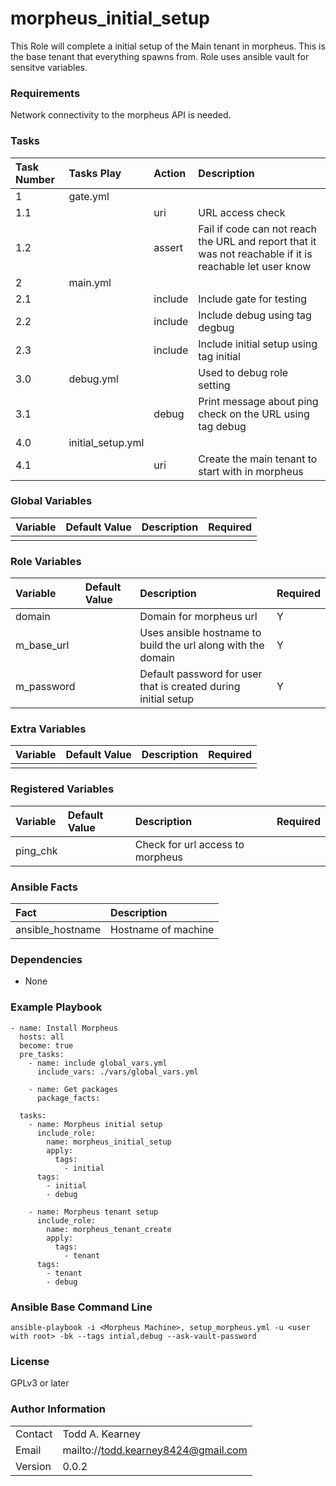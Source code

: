 morpheus_initial_setup
=========================

This Role will complete a initial setup of the Main tenant in morpheus. 
This is the base tenant that everything spawns from. Role uses ansible vault for sensitve 
variables.

### Requirements
Network connectivity to the morpheus API is needed.

### Tasks

| Task Number | Tasks Play | Action | Description                                                                                              |
|:------------|:-----------|:-------|:---------------------------------------------------------------------------------------------------------|
| 1           | gate.yml   |        |                                                                                                          |
| 1.1         |            | uri    | URL access check                                                                                         |
| 1.2         |            | assert | Fail if code can not reach the URL and report that it was not reachable if it is reachable let user know |
| 2           | main.yml   |        |                                                                                                          |
| 2.1 | | include | Include gate for testing |
| 2.2 | | include | Include debug using tag degbug |
| 2.3 | | include | Include initial setup using tag initial | 
| 3.0 | debug.yml | | Used to debug role setting |
| 3.1 | | debug | Print message about ping check on the URL using tag debug |
| 4.0 | initial_setup.yml | |
| 4.1 | | uri | Create the main tenant to start with in morpheus | 


### Global Variables

| Variable | Default Value | Description | Required |
|:---------|:--------------|:------------|:---------|
|          |               |             |          |

### Role Variables

| Variable   | Default Value | Description                                                    | Required |
|:-----------|:--------------|:---------------------------------------------------------------|:---------|
| domain     |               | Domain for morpheus url                                        | Y        |
| m_base_url |               | Uses ansible hostname to build the url along with the domain   | Y        |
| m_password |               | Default password for user that is created during initial setup | Y        |

### Extra Variables

| Variable | Default Value | Description | Required |
|:---------|:--------------|:------------|:---------|
|          |               |             |          |

### Registered Variables

| Variable | Default Value | Description | Required |
|:---------|:--------------|:------------|:---------|
| ping_chk        |               | Check for url access to morpheus             |          |

### Ansible Facts

| Fact | Description |
|:-----|:------------|
| ansible_hostname     | Hostname of machine            |

### Dependencies

* None

### Example Playbook
```
- name: Install Morpheus
  hosts: all
  become: true
  pre_tasks:
    - name: include global_vars.yml
      include_vars: ./vars/global_vars.yml

    - name: Get packages
      package_facts:

  tasks:
    - name: Morpheus initial setup
      include_role:
        name: morpheus_initial_setup
        apply:
          tags:
            - initial
      tags: 
        - initial
        - debug

    - name: Morpheus tenant setup
      include_role:
        name: morpheus_tenant_create
        apply:
          tags:
            - tenant
      tags:
        - tenant
        - debug
```

### Ansible Base Command Line
```
ansible-playbook -i <Morpheus Machine>, setup_morpheus.yml -u <user with root> -bk --tags intial,debug --ask-vault-password
```


### License

GPLv3 or later

### Author Information

|         |           |
|:--------|:----------|
| Contact | Todd A. Kearney          |
| Email   | mailto://todd.kearney8424@gmail.com |
| Version | 0.0.2          |